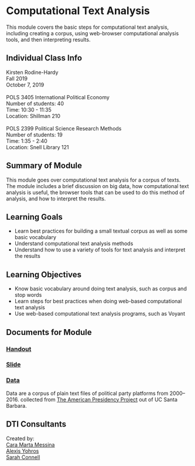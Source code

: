 # Computational Text Analysis
This module covers the basic steps for computational text analysis, including creating a corpus, using web-browser computational analysis tools, and then interpreting results. 

## Individual Class Info
Kirsten Rodine-Hardy<br/>
Fall 2019<br/>
October 7, 2019<br/>
<br/>
POLS 3405 International Political Economy<br/>
Number of students: 40<br/>
Time: 10:30 - 11:35<br/>
Location: Shillman 210<br/>
<br/>
POLS 2399 Political Science Research Methods<br/>
Number of students: 19<br/>
Time: 1:35 - 2:40<br/>
Location: Snell Library 121

## Summary of Module
This module goes over computational text analysis for a corpus of texts. The module includes a brief discussion on big data, how computational text analysis is useful, the browser tools that can be used to do this method of analysis, and how to interpret the results. 

## Learning Goals
- Learn best practices for building a small textual corpus as well as some basic vocabulary
- Understand computational text analysis methods
- Understand how to use a variety of tools for text analysis and interpret the results

## Learning Objectives
- Know basic vocabulary around doing text analysis, such as corpus and stop words
- Learn steps for best practices when doing web-based computational text analysis 
- Use web-based computational text analysis programs, such as Voyant

## Documents for Module

### [Handout](https://github.com/NULabNortheastern/digitalassignmentshowcase/blob/master/text-analysis/sp19-rodinehardy-pols2399-textanalysis/handout.pdf)

### [Slide](https://github.com/NULabNortheastern/digitalassignmentshowcase/blob/master/text-analysis/sp19-rodinehardy-pols2399-textanalysis/slides.pdf)

### [Data](https://github.com/NULabNortheastern/digitalassignmentshowcase/tree/master/text-analysis/sp19-rodinehardy-pols2399-textanalysis/data)
Data are a corpus of plain text files of political party platforms from 2000–2016. collected from [The American Presidency Project](https://www.presidency.ucsb.edu/documents/presidential-documents-archive-guidebook/national-political-party-platforms ) out of UC Santa Barbara. 

## DTI Consultants
Created by:<br>
[Cara Marta Messina](messina.c@husky.neu.edu)<br>
[Alexis Yohros](Yohros.a@husky.neu.edu)<br>
[Sarah Connell](sa.connell@northeastern.edu)
